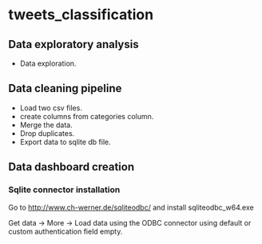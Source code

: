 # tweets_classification

## Data exploratory analysis
* Data exploration.


## Data cleaning pipeline
* Load two csv files.
* create columns from categories column.
* Merge the data.
* Drop duplicates.
* Export data to sqlite db file.


## Data dashboard creation
### Sqlite connector installation

Go to http://www.ch-werner.de/sqliteodbc/ and install sqliteodbc_w64.exe

Get data
-> More
-> Load data using the ODBC connector using default or custom authentication field empty.

